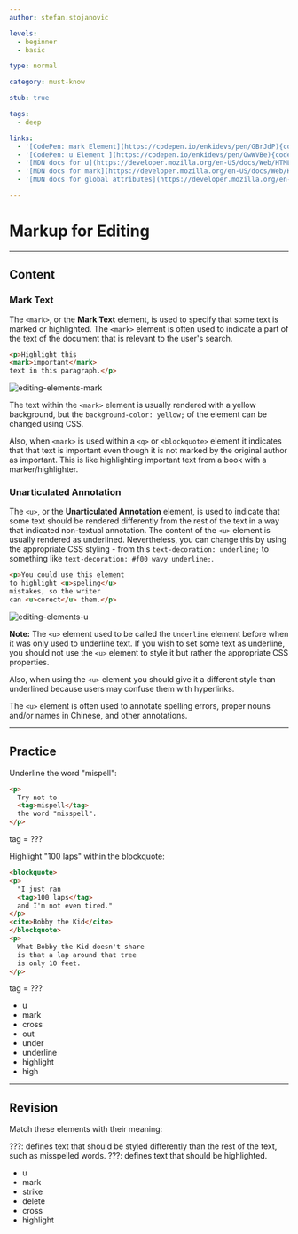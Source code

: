 ```yaml
---
author: stefan.stojanovic

levels:
  - beginner
  - basic

type: normal

category: must-know

stub: true

tags:
  - deep

links:
  - '[CodePen: mark Element](https://codepen.io/enkidevs/pen/GBrJdP){code}'
  - '[CodePen: u Element ](https://codepen.io/enkidevs/pen/OwWVBe){code}'
  - '[MDN docs for u](https://developer.mozilla.org/en-US/docs/Web/HTML/Element/u){website}'
  - '[MDN docs for mark](https://developer.mozilla.org/en-US/docs/Web/HTML/Element/mark){website}'
  - '[MDN docs for global attributes](https://developer.mozilla.org/en-US/docs/Web/HTML/Global_attributes){website}'

---
```

# Markup for Editing
---
## Content

### Mark Text

The `<mark>`, or the **Mark Text** element, is used to specify that some text is marked or highlighted. The `<mark>` element is often used to indicate a part of the text of the document that is relevant to the user's search.

```html
<p>Highlight this
<mark>important</mark>
text in this paragraph.</p>
```
![editing-elements-mark](%3Csvg%20xmlns%3D%22http%3A%2F%2Fwww.w3.org%2F2000%2Fsvg%22%20width%3D%22320%22%20height%3D%2276%22%3E%3Cg%20fill%3D%22none%22%20fill-rule%3D%22evenodd%22%3E%3Crect%20width%3D%22320%22%20height%3D%2276%22%20fill%3D%22%23FFF%22%20rx%3D%229%22%2F%3E%3Cpath%20fill%3D%22%23FFFF02%22%20d%3D%22M117%2021h71v17h-71z%22%2F%3E%3Ctext%20fill%3D%22%23000%22%20font-family%3D%22Roboto-Regular%2C%20Roboto%22%20font-size%3D%2216%22%3E%3Ctspan%20x%3D%2220%22%20y%3D%2234%22%3EHighlight%20this%20important%20text%20in%20%3C%2Ftspan%3E%20%3Ctspan%20x%3D%2220%22%20y%3D%2253%22%3Ethis%20paragraph.%3C%2Ftspan%3E%3C%2Ftext%3E%3C%2Fg%3E%3C%2Fsvg%3E)

<!--[View CodePen](https://codepen.io/enkidevs/pen/GBrJdP)-->

The text within the `<mark>` element is usually rendered with a yellow background, but the `background-color: yellow;` of the element can be changed using CSS.

Also, when `<mark>` is used within a `<q>` or `<blockquote>` element it indicates that that text is important even though it is not marked by the original author as important. This is like highlighting important text from a book with a marker/highlighter.


### Unarticulated Annotation

The `<u>`, or the **Unarticulated Annotation** element, is used to indicate that some text should be rendered differently from the rest of the text in a way that indicated non-textual annotation. The content of the `<u>` element is usually rendered as underlined. Nevertheless, you can change this by using the appropriate CSS styling - from this `text-decoration: underline;` to something like `text-decoration: #f00 wavy underline;`.

```html
<p>You could use this element
to highlight <u>speling</u>
mistakes, so the writer
can <u>corect</u> them.</p>
```

![editing-elements-u](%3Csvg%20xmlns%3D%22http%3A%2F%2Fwww.w3.org%2F2000%2Fsvg%22%20width%3D%22320%22%20height%3D%2294%22%3E%3Cg%20fill%3D%22none%22%20fill-rule%3D%22evenodd%22%3E%3Crect%20width%3D%22320%22%20height%3D%2294%22%20fill%3D%22%23FFF%22%20rx%3D%229%22%2F%3E%3Cpath%20stroke%3D%22%23FF1018%22%20d%3D%22M94%2076.5c-.23565%202.0467.59768%202.71337%202.5%202%202.85347-1.07005%202.37848-5%205-5s2.5%205%205%205%202.37152-5%205-5%202.37848%205%205%205%203.25284-5%205.5-5%202.5%205%205%205%202.81456-5%205.5-5%202.68544%204.62441%204%205c.87638.2504%201.87638-.7496%203-3M88%2057.5c-.23565%202.0467.59768%202.71337%202.5%202%202.85347-1.07005%202.37848-5%205-5s3%205%205.5%205%202.37152-5%205-5%203.359%205%205.98052%205c2.62152%200%202.27232-5%204.51948-5%202.24716%200%203%205%205.5%205s2.81456-5%205.5-5%203.68544%204.62441%205%205c.87638.2504%202.2097-.91627%204-3.5%22%2F%3E%3Ctext%20fill%3D%22%23000%22%20font-family%3D%22Roboto-Regular%2C%20Roboto%22%20font-size%3D%2216%22%3E%3Ctspan%20x%3D%2220%22%20y%3D%2234%22%3EYou%20could%20use%20this%20element%20to%20%3C%2Ftspan%3E%20%3Ctspan%20x%3D%2220%22%20y%3D%2253%22%3Ehighlight%20speling%20mistakes%2C%20so%20the%20%3C%2Ftspan%3E%20%3Ctspan%20x%3D%2220%22%20y%3D%2272%22%3Ewriter%20can%20corect%20them.%3C%2Ftspan%3E%3C%2Ftext%3E%3C%2Fg%3E%3C%2Fsvg%3E)

<!--[View CodePen](https://codepen.io/enkidevs/pen/OwWVBe)-->



**Note:** The `<u>` element used to be called the `Underline` element before when it was only used to underline text. If you wish to set some text as underline, you should not use the `<u>` element to style it but rather the appropriate CSS properties.

Also, when using the `<u>` element you should give it a different style than underlined because users may confuse them with hyperlinks.

The `<u>` element is often used to annotate spelling errors, proper nouns and/or names in Chinese, and other annotations.

---
## Practice

Underline the word "mispell":

```html
<p>
  Try not to
  <tag>mispell</tag>
  the word "misspell".
</p>
```

tag = ???

Highlight "100 laps" within the blockquote:

```html
<blockquote>
<p>
  "I just ran
  <tag>100 laps</tag>
  and I'm not even tired."
</p>
<cite>Bobby the Kid</cite>
</blockquote>
<p>
  What Bobby the Kid doesn't share
  is that a lap around that tree
  is only 10 feet.
</p>
```

tag = ???

* u
* mark
* cross
* out
* under
* underline
* highlight
* high

---
## Revision

Match these elements with their meaning:

???: defines text that should be styled differently than the rest of the text, such as misspelled words.
???: defines text that should be highlighted.

* u
* mark
* strike
* delete
* cross
* highlight

